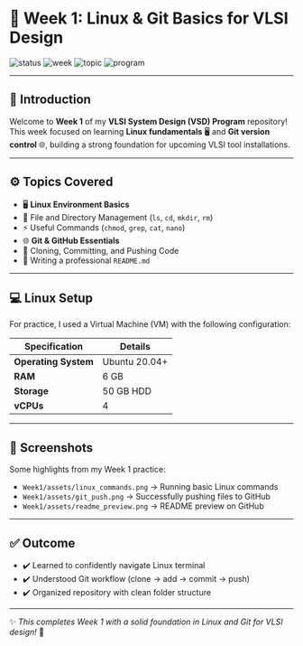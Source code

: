 # 🚀 Week 1: Linux & Git Basics for VLSI Design

![status](https://img.shields.io/badge/STATUS-COMPLETE-green)
![week](https://img.shields.io/badge/WEEK-1-blue)
![topic](https://img.shields.io/badge/TOPIC-Linux_&_Git-purple)
![program](https://img.shields.io/badge/PROGRAM-VSD-red)

---

## 📖 Introduction
Welcome to **Week 1** of my **VLSI System Design (VSD) Program** repository!  
This week focused on learning **Linux fundamentals** 🖥️ and **Git version control** 🌐, building a strong foundation for upcoming VLSI tool installations.  

---

## ⚙️ Topics Covered
- 🖥️ **Linux Environment Basics**
- 📂 File and Directory Management (`ls`, `cd`, `mkdir`, `rm`)
- ⚡ Useful Commands (`chmod`, `grep`, `cat`, `nano`)
- 🌐 **Git & GitHub Essentials**
- 🔗 Cloning, Committing, and Pushing Code
- 📝 Writing a professional `README.md`

---

## 💻 Linux Setup
For practice, I used a Virtual Machine (VM) with the following configuration:

| Specification       | Details        |
|---------------------|---------------|
| **Operating System** | Ubuntu 20.04+ |
| **RAM**             | 6 GB          |
| **Storage**         | 50 GB HDD     |
| **vCPUs**           | 4             |

---

## 📸 Screenshots
Some highlights from my Week 1 practice:

- `Week1/assets/linux_commands.png` → Running basic Linux commands  
- `Week1/assets/git_push.png` → Successfully pushing files to GitHub  
- `Week1/assets/readme_preview.png` → README preview on GitHub  

---

## ✅ Outcome
- ✔️ Learned to confidently navigate Linux terminal  
- ✔️ Understood Git workflow (clone → add → commit → push)  
- ✔️ Organized repository with clean folder structure  

---

✨ *This completes Week 1 with a solid foundation in Linux and Git for VLSI design!* 🚀

